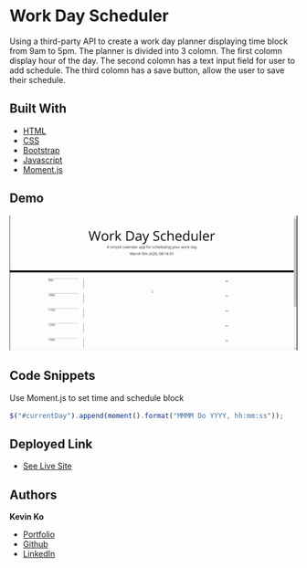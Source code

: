 # Work Day Scheduler

Using a third-party API to create a work day planner displaying time block from 9am to 5pm. The planner is divided into 3 colomn. The first colomn display hour of the day. The second colomn has a text input field for user to add schedule. The third colomn has a save button, allow the user to save their schedule.

## Built With

- [HTML](https://developer.mozilla.org/en-US/docs/Web/HTML)
- [CSS](https://developer.mozilla.org/en-US/docs/Web/CSS)
- [Bootstrap](https://getbootstrap.com/)
- [Javascript](https://developer.mozilla.org/en-US/docs/Web/JavaScript)
- [Moment.js](https://momentjs.com/)

## Demo

![Site](assets/images/workDay.gif)

## Code Snippets

Use Moment.js to set time and schedule block

```js
$("#currentDay").append(moment().format("MMMM Do YYYY, hh:mm:ss"));
```

## Deployed Link

- [See Live Site](https://kokevin678.github.io/work_day_scheduler/)

## Authors

**Kevin Ko**

- [Portfolio](https://kokevin678.github.io/responsive-portfolio/)
- [Github](https://github.com/kokevin678)
- [LinkedIn](https://www.linkedin.com/)
